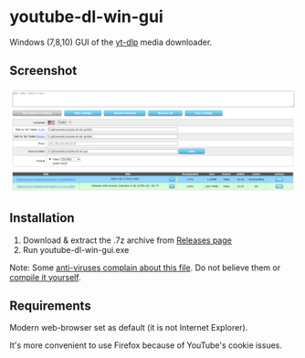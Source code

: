 # youtube-dl-win-gui
Windows (7,8,10) GUI of the [yt-dlp](https://github.com/yt-dlp/yt-dlp/) media downloader.

## Screenshot
![youtube-dl-win-gui main window](https://raw.githubusercontent.com/rogit/youtube-dl-win-gui/screenshots/builds/screenshot.png)

## Installation

1. Download & extract the .7z archive from [Releases page](https://github.com/rogit/youtube-dl-win-gui/releases)
2. Run youtube-dl-win-gui.exe

Note: Some [anti-viruses complain about this file](https://www.virustotal.com/gui/file/7281c8a0beab47dcdbc49f2ff91a7f20bc941f4430064abc057dce572ffdc4ae). Do not believe them or [compile it yourself](https://github.com/rogit/windows-desktop-web-app).

## Requirements

Modern web-browser set as default (it is not Internet Explorer).

It's more convenient to use Firefox because of YouTube's cookie issues.
